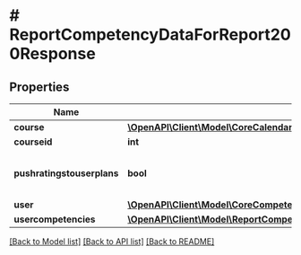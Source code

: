 # # ReportCompetencyDataForReport200Response

## Properties

Name | Type | Description | Notes
------------ | ------------- | ------------- | -------------
**course** | [**\OpenAPI\Client\Model\CoreCalendarGetActionEventsByCourses200ResponseGroupedbycourseInnerEventsInnerCourse**](CoreCalendarGetActionEventsByCourses200ResponseGroupedbycourseInnerEventsInnerCourse.md) |  |
**courseid** | **int** | Course id |
**pushratingstouserplans** | **bool** | True if rating is push to user plans | [default to null]
**user** | [**\OpenAPI\Client\Model\CoreCompetencyGradeCompetency200ResponseActionuser**](CoreCompetencyGradeCompetency200ResponseActionuser.md) |  |
**usercompetencies** | [**\OpenAPI\Client\Model\ReportCompetencyDataForReport200ResponseUsercompetenciesInner[]**](ReportCompetencyDataForReport200ResponseUsercompetenciesInner.md) |  |

[[Back to Model list]](../../README.md#models) [[Back to API list]](../../README.md#endpoints) [[Back to README]](../../README.md)
